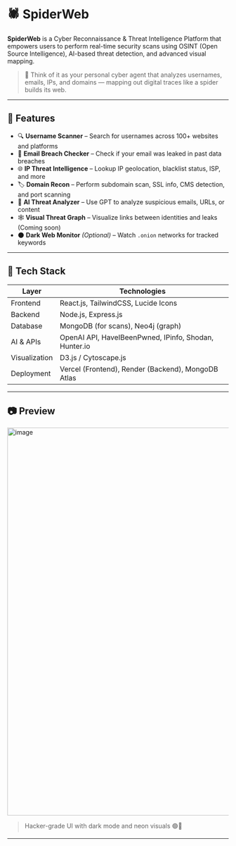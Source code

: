# 🕷️ SpiderWeb

**SpiderWeb** is a Cyber Reconnaissance & Threat Intelligence Platform that empowers users to perform real-time security scans using OSINT (Open Source Intelligence), AI-based threat detection, and advanced visual mapping.

> 🧠 Think of it as your personal cyber agent that analyzes usernames, emails, IPs, and domains — mapping out digital traces like a spider builds its web.

---

## 🚀 Features

- 🔍 **Username Scanner** – Search for usernames across 100+ websites and platforms  
- 📧 **Email Breach Checker** – Check if your email was leaked in past data breaches  
- 🌐 **IP Threat Intelligence** – Lookup IP geolocation, blacklist status, ISP, and more  
- 🏷️ **Domain Recon** – Perform subdomain scan, SSL info, CMS detection, and port scanning  
- 🤖 **AI Threat Analyzer** – Use GPT to analyze suspicious emails, URLs, or content  
- 🕸️ **Visual Threat Graph** – Visualize links between identities and leaks (Coming soon)  
- 🌑 **Dark Web Monitor** *(Optional)* – Watch `.onion` networks for tracked keywords  

---

## 🧰 Tech Stack

| Layer        | Technologies                     |
|--------------|----------------------------------|
| Frontend     | React.js, TailwindCSS, Lucide Icons |
| Backend      | Node.js, Express.js              |
| Database     | MongoDB (for scans), Neo4j (graph) |
| AI & APIs    | OpenAI API, HaveIBeenPwned, IPinfo, Shodan, Hunter.io |
| Visualization| D3.js / Cytoscape.js             |
| Deployment   | Vercel (Frontend), Render (Backend), MongoDB Atlas |

---

## 📷 Preview
<img width="1867" height="881" alt="image" src="https://i.postimg.cc/7ZhHKPPC/Screenshot-2025-09-29-203552.png" />




> Hacker-grade UI with dark mode and neon visuals 🟢🖤

---
